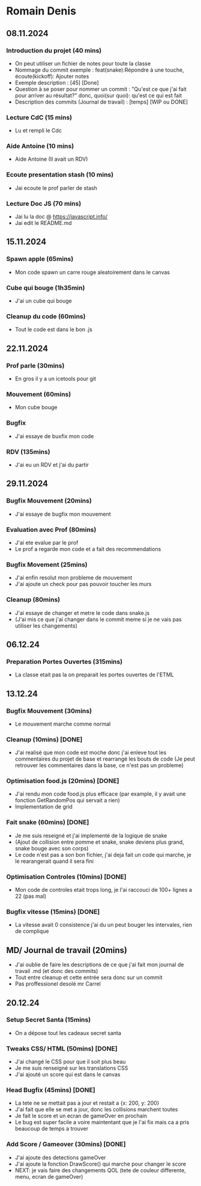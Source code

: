 # Romain Denis

## 08.11.2024

### Introduction du projet (40 mins)

- On peut utiliser un fichier de notes pour toute la classe
- Nommage du commit exemple : feat(snake):Répondre à une touche, écoute(kickoff): Ajouter notes
- Exemple description : [45] [Done]
- Question à se poser pour nommer un commit : "Qu'est ce que j'ai fait pour arriver au résultat?" donc, quoi(sur quoi): qu'est ce qui est fait
- Description des commits (Journal de travail) : [temps] [WIP ou DONE]

### Lecture CdC (15 mins)

 - Lu et rempli le Cdc


### Aide Antoine (10 mins)

 - Aide Antoine (Il avait un RDV)

### Ecoute presentation stash (10 mins)

 - Jai ecoute le prof parler de stash

### Lecture Doc JS (70 mins)

 - Jai lu la doc @ https://javascript.info/
 - Jai edit le README.md

## 15.11.2024

### Spawn apple (65mins)

 - Mon code spawn un carre rouge aleatoirement dans le canvas  

### Cube qui bouge (1h35min)

 - J'ai un cube qui bouge 

### Cleanup du code (60mins)

 - Tout le code est dans le bon .js

## 22.11.2024

### Prof parle (30mins)

 - En gros il y a un icetools pour git

### Mouvement (60mins)

  - Mon cube bouge

### Bugfix

  - J'ai essaye de buxfix mon code

### RDV (135mins)

  - J'ai eu un RDV et j'ai du partir 

## 29.11.2024

### Bugfix Mouvement (20mins)

- J'ai essaye de bugfix mon mouvement

### Evaluation avec Prof (80mins)

- J'ai ete evalue par le prof
- Le prof a regarde mon code et a fait des recommendations

### Bugfix Movement (25mins)

- J'ai enfin resolut mon probleme de mouvement
- J'ai ajoute un check pour pas pouvoir toucher les murs

### Cleanup (80mins)

- J'ai essaye de changer et metre le code dans snake.js 
- (J'ai mis ce que j'ai changer dans le commit meme si je ne vais pas utiliser les changements)

## 06.12.24

### Preparation Portes Ouvertes (315mins)

- La classe etait pas la on preparait les portes ouvertes de l'ETML

## 13.12.24

### Bugfix Mouvement (30mins) 

- Le mouvement marche comme normal 

### Cleanup (10mins) [DONE]

- J'ai realisé que mon code est moche donc j'ai enleve tout les commentaires du projet de base et rearrangé les bouts de code (Je peut retrouver les commentaires dans la base, ce n'est pas un probleme)

### Optimisation food.js (20mins) [DONE]

- J'ai rendu mon code food.js plus efficace (par example, il y avait une fonction GetRandomPos qui servait a rien)
- Implementation de grid 

### Fait snake (60mins) [DONE]

- Je me suis reseigné et j'ai implementé de la logique de snake
- (Ajout de collision entre pomme et snake, snake deviens plus grand, snake bouge avec son corps)
- Le code n'est pas a son bon fichier, j'ai deja fait un code qui marche, je le rearangerait quand il sera fini

### Optimisation Controles (10mins) [DONE]

- Mon code de controles etait trops long, je l'ai raccouci de 100+ lignes a 22 (pas mal)

### Bugfix vitesse (15mins) [DONE]

- La vitesse avait 0 consistence j'ai du un peut bouger les intervales, rien de complique

## MD/ Journal de travail (20mins)

- J'ai oublie de faire les descriptions de ce que j'ai fait mon journal de travail .md (et donc des commits)
- Tout entre cleanup et cette entrée sera donc sur un commit
- Pas proffessionel desolé mr Carrel

## 20.12.24

### Setup Secret Santa (15mins)

- On a dépose tout les cadeaux secret santa

### Tweaks CSS/ HTML (50mins) [DONE]

- J'ai changé le CSS pour que il soit plus beau
- Je me suis renseigné sur les translations CSS
- J'ai ajouté un score qui est dans le canvas

### Head Bugfix (45mins) [DONE]

- La tete ne se mettait pas a jour et restait a {x: 200, y: 200}
- J'ai fait que elle se met a jour, donc les collisions marchent toutes
- Je fait le score et un ecran de gameOver en prochain
- Le bug est super facile a voire maintentant que je l'ai fix mais ca a pris beaucoup de temps a trouver

### Add Score / Gameover (30mins) [DONE]

- J'ai ajoute des detections gameOver
- J'ai ajoute la fonction DrawScore() qui marche pour changer le score
- NEXT: je vais faire des changements QOL (tete de couleur differente, menu, ecran de gameOver)